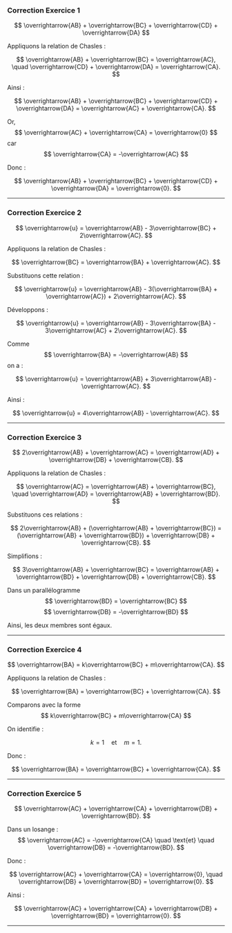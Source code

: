 ### **Correction Exercice 1**

$$
\overrightarrow{AB} + \overrightarrow{BC} + \overrightarrow{CD} + \overrightarrow{DA}
$$  

Appliquons la relation de Chasles :  

$$
\overrightarrow{AB} + \overrightarrow{BC} = \overrightarrow{AC}, \quad \overrightarrow{CD} + \overrightarrow{DA} = \overrightarrow{CA}.
$$  

Ainsi :  

$$
\overrightarrow{AB} + \overrightarrow{BC} + \overrightarrow{CD} + \overrightarrow{DA} = \overrightarrow{AC} + \overrightarrow{CA}.
$$  

Or, 
$$
\overrightarrow{AC} + \overrightarrow{CA} = \overrightarrow{0}
$$
car 
$$
\overrightarrow{CA} = -\overrightarrow{AC}
$$  

Donc :  

$$
\overrightarrow{AB} + \overrightarrow{BC} + \overrightarrow{CD} + \overrightarrow{DA} = \overrightarrow{0}.
$$  

---

### **Correction Exercice 2**

$$
\overrightarrow{u} = \overrightarrow{AB} - 3\overrightarrow{BC} + 2\overrightarrow{AC}.
$$  

Appliquons la relation de Chasles :  

$$
\overrightarrow{BC} = \overrightarrow{BA} + \overrightarrow{AC}.
$$  

Substituons cette relation :  

$$
\overrightarrow{u} = \overrightarrow{AB} - 3(\overrightarrow{BA} + \overrightarrow{AC}) + 2\overrightarrow{AC}.
$$  

Développons :  

$$
\overrightarrow{u} = \overrightarrow{AB} - 3\overrightarrow{BA} - 3\overrightarrow{AC} + 2\overrightarrow{AC}.
$$  

Comme 
$$
\overrightarrow{BA} = -\overrightarrow{AB}
$$
on a :  

$$
\overrightarrow{u} = \overrightarrow{AB} + 3\overrightarrow{AB} - \overrightarrow{AC}.
$$  

Ainsi :  

$$
\overrightarrow{u} = 4\overrightarrow{AB} - \overrightarrow{AC}.
$$  

---

### **Correction Exercice 3**

$$
2\overrightarrow{AB} + \overrightarrow{AC} = \overrightarrow{AD} + \overrightarrow{DB} + \overrightarrow{CB}.
$$  

Appliquons la relation de Chasles :  

$$
\overrightarrow{AC} = \overrightarrow{AB} + \overrightarrow{BC}, \quad \overrightarrow{AD} = \overrightarrow{AB} + \overrightarrow{BD}.
$$  

Substituons ces relations :  

$$
2\overrightarrow{AB} + (\overrightarrow{AB} + \overrightarrow{BC}) = (\overrightarrow{AB} + \overrightarrow{BD}) + \overrightarrow{DB} + \overrightarrow{CB}.
$$  

Simplifions :  

$$
3\overrightarrow{AB} + \overrightarrow{BC} = \overrightarrow{AB} + \overrightarrow{BD} + \overrightarrow{DB} + \overrightarrow{CB}.
$$  

Dans un parallélogramme
$$
\overrightarrow{BD} = \overrightarrow{BC}
$$
$$
\overrightarrow{DB} = -\overrightarrow{BD}
$$  

Ainsi, les deux membres sont égaux.  

---

### **Correction Exercice 4**

$$
\overrightarrow{BA} = k\overrightarrow{BC} + m\overrightarrow{CA}.
$$  

Appliquons la relation de Chasles :  

$$
\overrightarrow{BA} = \overrightarrow{BC} + \overrightarrow{CA}.
$$  

Comparons avec la forme 
$$
k\overrightarrow{BC} + m\overrightarrow{CA}
$$  

On identifie :  

$$
k = 1 \quad \text{et} \quad m = 1.
$$  

Donc :  

$$
\overrightarrow{BA} = \overrightarrow{BC} + \overrightarrow{CA}.
$$  

---

### **Correction Exercice 5**

$$
\overrightarrow{AC} + \overrightarrow{CA} + \overrightarrow{DB} + \overrightarrow{BD}.
$$  

Dans un losange :  
$$
\overrightarrow{AC} = -\overrightarrow{CA} \quad \text{et} \quad \overrightarrow{DB} = -\overrightarrow{BD}.
$$  

Donc :  

$$
\overrightarrow{AC} + \overrightarrow{CA} = \overrightarrow{0}, \quad \overrightarrow{DB} + \overrightarrow{BD} = \overrightarrow{0}.
$$  

Ainsi :  

$$
\overrightarrow{AC} + \overrightarrow{CA} + \overrightarrow{DB} + \overrightarrow{BD} = \overrightarrow{0}.
$$  

---
